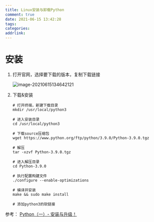 ```yaml
---
title: Linux安装与卸载Python
comment: true
date: 2021-06-15 13:42:28
tags:
categories:
addrlink:
---
```




# 安装

1. 打开官网，选择要下载的版本，复制下载链接

   ![image-20210615134642121](D:\blog\source\_drafts\Linux安装与卸载Python\1.png)

2. 下载&安装

   ```shell
   # 打开终端，新建下载目录
   mkdir /usr/local/python3
   
   # 进入安装目录
   cd /usr/local/python3
   
   # 下载source压缩包
   wget https://www.python.org/ftp/python/3.9.0/Python-3.9.0.tgz
   
   # 解压
   tar -xzvf Python-3.9.0.tgz
   
   # 进入解压目录
   cd Python-3.9.0
   
   # 执行配置构建文件
   ./configure --enable-optimizations
   
   # 编译并安装
   make && sudo make install
   
   # 添加python3的软链接
   ```







参考：
[Python（一）- 安装与升级！](https://blog.csdn.net/weixin_41599858/article/details/101795427)